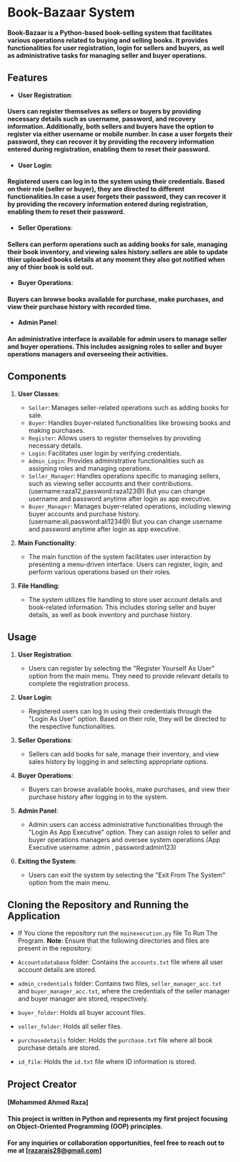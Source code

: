 # Book-Bazaar System

#### Book-Bazaar is a Python-based book-selling system that facilitates various operations related to buying and selling books. It provides functionalities for user registration, login for sellers and buyers, as well as administrative tasks for managing seller and buyer operations.

## Features

- **User Registration**: 
#### Users can register themselves as sellers or buyers by providing necessary details such as username, password, and recovery information. Additionally, both sellers and buyers have the option to register via either username or mobile number. In case a user forgets their password, they can recover it by providing the recovery information entered during registration, enabling them to reset their password.

- **User Login**:
#### Registered users can log in to the system using their credentials. Based on their role (seller or buyer), they are directed to different functionalities.In case a user forgets their password, they can recover it by providing the recovery information entered during registration, enabling them to reset their password.

- **Seller Operations**: 
#### Sellers can perform operations such as adding books for sale, managing their book inventory, and viewing sales history.sellers are able to update thier uploaded books details at any moment they also got notified when any of thier book is sold out.

- **Buyer Operations**: 
#### Buyers can browse books available for purchase, make purchases, and view their purchase history with recorded time.

- **Admin Panel**:
#### An administrative interface is available for admin users to manage seller and buyer operations. This includes assigning roles to seller and buyer operations managers and overseeing their activities.

## Components

1. **User Classes**: 
    - `Seller`: Manages seller-related operations such as adding books for sale.
    - `Buyer`: Handles buyer-related functionalities like browsing books and making purchases.
    - `Register`: Allows users to register themselves by providing necessary details.
    - `Login`: Facilitates user login by verifying credentials.
    - `Admin_Login`: Provides administrative functionalities such as assigning roles and managing operations.
    - `Seller_Manager`: Handles operations specific to managing sellers, such as viewing seller accounts and their contributions.(username:raza12,password:raza123@) But you can change username and password anytime after login as app executive.
    - `Buyer_Manager`: Manages buyer-related operations, including viewing buyer accounts and purchase history.(username:ali,password:ali1234@) But you can change username and password anytime after login as app executive.

2. **Main Functionality**: 
    - The main function of the system facilitates user interaction by presenting a menu-driven interface. Users can register, login, and perform various operations based on their roles.

3. **File Handling**: 
    - The system utilizes file handling to store user account details and book-related information. This includes storing seller and buyer details, as well as book inventory and purchase history.

## Usage

1. **User Registration**: 
    - Users can register by selecting the "Register Yourself As User" option from the main menu. They need to provide relevant details to complete the registration process.

2. **User Login**: 
    - Registered users can log in using their credentials through the "Login As User" option. Based on their role, they will be directed to the respective functionalities.

3. **Seller Operations**: 
    - Sellers can add books for sale, manage their inventory, and view sales history by logging in and selecting appropriate options.

4. **Buyer Operations**: 
    - Buyers can browse available books, make purchases, and view their purchase history after logging in to the system.

5. **Admin Panel**: 
    - Admin users can access administrative functionalities through the "Login As App Executive" option. They can assign roles to seller and buyer operations managers and oversee system operations.(App Executive username: admin , password:admin123)
    

6. **Exiting the System**: 
    - Users can exit the system by selecting the "Exit From The System" option from the main menu.

## Cloning the Repository and Running the Application

- If You clone the repository  run the `mainexecution.py` file To Run The Program.
**Note**: Ensure that the following directories and files are present in the repository:

- `Accountsdatabase` folder: Contains the `accounts.txt` file where all user account details are stored.
- `admin_credentials` folder: Contains two files, `seller_manager_acc.txt` and `buyer_manager_acc.txt`, where the credentials of the seller manager and buyer manager are stored, respectively.
- `buyer_folder`: Holds all buyer account files.
- `seller_folder`: Holds all seller files.
- `purchasedetails` folder: Holds the `purchase.txt` file where all book purchase details are stored.
- `id_file`: Holds the `id.txt` file where ID information is stored.


## Project Creator

####  [Mohammed Ahmed Raza]
#### This project is written in Python and represents my first project focusing on Object-Oriented Programming (OOP) principles.
#### For any inquiries or collaboration opportunities, feel free to reach out to me at     [razarais28@gmail.com]
